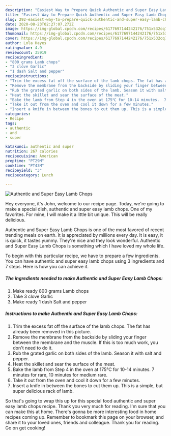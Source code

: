 ```yaml
---
description: "Easiest Way to Prepare Quick Authentic and Super Easy Lamb Chops"
title: "Easiest Way to Prepare Quick Authentic and Super Easy Lamb Chops"
slug: 292-easiest-way-to-prepare-quick-authentic-and-super-easy-lamb-chops
date: 2020-08-23T02:27:07.272Z
image: https://img-global.cpcdn.com/recipes/6177697144242176/751x532cq70/authentic-and-super-easy-lamb-chops-recipe-main-photo.jpg
thumbnail: https://img-global.cpcdn.com/recipes/6177697144242176/751x532cq70/authentic-and-super-easy-lamb-chops-recipe-main-photo.jpg
cover: https://img-global.cpcdn.com/recipes/6177697144242176/751x532cq70/authentic-and-super-easy-lamb-chops-recipe-main-photo.jpg
author: Lola Hayes
ratingvalue: 4.9
reviewcount: 35919
recipeingredient:
- "800 grams Lamb chops"
- "3 clove Garlic"
- "1 dash Salt and pepper"
recipeinstructions:
- "Trim the excess fat off the surface of the lamb chops. The fat has already been removed in this picture."
- "Remove the membrane from the backside by sliding your finger between the membrane and the muscle. If this is too much work, you don&#39;t need to do it."
- "Rub the grated garlic on both sides of the lamb. Season it with salt and pepper."
- "Heat the skillet and sear the surface of the meat."
- "Bake the lamb from Step 4 in the oven at 175℃ for 10-14 minutes.  7 minutes for rare, 10 minutes for medium rare."
- "Take it out from the oven and cool it down for a few minutes."
- "Insert a knife in between the bones to cut them up. This is a simple, but super delicious rack of lamb."
categories:
- Recipe
tags:
- authentic
- and
- super

katakunci: authentic and super 
nutrition: 267 calories
recipecuisine: American
preptime: "PT29M"
cooktime: "PT43M"
recipeyield: "3"
recipecategory: Lunch

---
```



![Authentic and Super Easy Lamb Chops](https://img-global.cpcdn.com/recipes/6177697144242176/751x532cq70/authentic-and-super-easy-lamb-chops-recipe-main-photo.jpg)

Hey everyone, it's John, welcome to our recipe page. Today, we're going to make a special dish, authentic and super easy lamb chops. One of my favorites. For mine, I will make it a little bit unique. This will be really delicious.



Authentic and Super Easy Lamb Chops is one of the most favored of recent trending meals on earth. It is appreciated by millions every day. It is easy, it is quick, it tastes yummy. They're nice and they look wonderful. Authentic and Super Easy Lamb Chops is something which I have loved my whole life.


To begin with this particular recipe, we have to prepare a few ingredients. You can have authentic and super easy lamb chops using 3 ingredients and 7 steps. Here is how you can achieve it.

<!--inarticleads1-->

##### The ingredients needed to make Authentic and Super Easy Lamb Chops:

1. Make ready 800 grams Lamb chops
1. Take 3 clove Garlic
1. Make ready 1 dash Salt and pepper




<!--inarticleads2-->

##### Instructions to make Authentic and Super Easy Lamb Chops:

1. Trim the excess fat off the surface of the lamb chops. The fat has already been removed in this picture.
1. Remove the membrane from the backside by sliding your finger between the membrane and the muscle. If this is too much work, you don&#39;t need to do it.
1. Rub the grated garlic on both sides of the lamb. Season it with salt and pepper.
1. Heat the skillet and sear the surface of the meat.
1. Bake the lamb from Step 4 in the oven at 175℃ for 10-14 minutes.  7 minutes for rare, 10 minutes for medium rare.
1. Take it out from the oven and cool it down for a few minutes.
1. Insert a knife in between the bones to cut them up. This is a simple, but super delicious rack of lamb.




So that's going to wrap this up for this special food authentic and super easy lamb chops recipe. Thank you very much for reading. I'm sure that you can make this at home. There's gonna be more interesting food in home recipes coming up. Remember to bookmark this page on your browser, and share it to your loved ones, friends and colleague. Thank you for reading. Go on get cooking!
